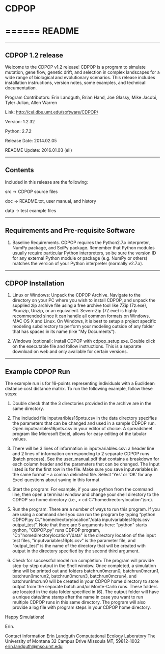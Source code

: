 # CDPOP

======
README
======

----------------- 
CDPOP 1.2 release
-----------------
  
Welcome to the CDPOP v1.2 release! CDPOP is a program to simulate mutation, gene flow, genetic drift, and selection in complex landscapes for a wide range of biological and evolutionary scenarios. This release includes installation instructions, version notes, some examples, and technical documentation. 
  
Program Contributors: Erin Landguth, Brian Hand, Joe Glassy, Mike Jacobi, Tyler Julian, Allen Warren

Link: http://cel.dbs.umt.edu/software/CDPOP/

Version: 1.2.32

Python: 2.7.2

Release Date: 2014.02.05

README Update: 2016.01.03 (ell)
  
--------
Contents
--------
  
Included in this release are the following:

src -> CDPOP source files

doc -> README.txt, user manual, and history

data -> test example files
  
---------------------------------------
Requirements and Pre-requisite Software
---------------------------------------

1. Baseline Requirements. CDPOP requires the Python2.7.x interpreter, NumPy package, and SciPy package. Remember that Python modules usually require particular Python interpreters, so be sure the version ID for any external Python module or package (e.g. NumPy or others) matches the version of your Python interpreter (normally v2.7.x). 

------------------
CDPOP Installation
------------------ 

1. Linux or Windows: Unpack the CDPOP Archive. Navigate to the directory on your PC where you wish to install CDPOP, and unpack the supplied zip archive file using a free archive tool like 7Zip (7z.exe), Pkunzip, Unzip, or an equivalent. Seven-Zip (7Z.exe) is highly recommended since it can handle all common formats on Windows, MAC OS X and Linux. On Windows, it is best to setup a project specific modeling subdirectory to perform your modeling outside of any folder that has spaces in its name (like "My Documents").

2. Windows (optional): Install CDPOP with cdpop_setup.exe. Double click on the executable file and follow instructions. This is a separate download on web and only available for certain versions.

-----------------
Example CDPOP Run
-----------------

The example run is for 16-points representing individuals with a Euclidean distance cost distance matrix. To run the following example, follow these steps:

1. Double check that the 3 directories provided in the archive are in the same directory. 

2. The included file inputvaribles16pnts.csv in the data directory specifies the parameters that can be changed and used in a sample CDPOP run. Open inputvaribles16pnts.csv in your editor of choice. A spreadsheet program like Microsoft Excel, allows for easy editing of the tabular values.

3. There will be 3 lines of information in inputvariables.csv: a header line and 2 lines of information corresponding to 2 separate CDPOP runs (batch process). See the user_manual.pdf that contains a breakdown for each column header and the parameters that can be changed. The Input listed is for the first row in the file. Make sure you save inputvariables in the same format – a comma delimited file. Select ‘Yes’ or ‘OK’ for any Excel questions about saving in this format.

5. Start the program: For example, if you use python from the command line, then open a terminal window and change your shell directory to the CDPOP src home directory (i.e., > cd C:\"homedirectorylocation"\src). 

6. Run the program: There are a number of ways to run this program. If you are using a command shell you can run the program by typing “python CDPOP.py C:/"homedirectorylocation"/data inputvariables16pts.csv output_test”. Note that there are 5 arguments here: "python" starts python, "CDPOP.py" runs CDPOP program, "C:/"homedirectorylocation"/data" is the directory location of the input test files, "inputvariables16pts.csv" is the parameter file, and "output_test" is the name of the directory that will be created with output in the directory specified by the second third argument.

7. Check for successful model run completion: The program will provide step-by-step output in the Shell window. Once completed, a simulation time will be printed out and folders batchrun0mcrun0, batchrun0mcrun1, batchrun0mcrun2, batchrun0mcrun3, batchrun0mcrun4, and batchrun1mcrun0 will be created in your CDPOP home directory to store output from the separate batch and/or Monte-Carlo runs. These folders are located in the data folder specified in (6). The output folder will have a unique date/time stamp after the name in case you want to run multiple CDPOP runs in this same directory. The program will also provide a log file with program steps in your CDPOP home directory.

Happy Simulations!

Erin.

Contact Information
Erin Landguth
Computational Ecology Laboratory
The University of Montana
32 Campus Drive
Missoula MT, 59812-1002
erin.landguth@mso.umt.edu
